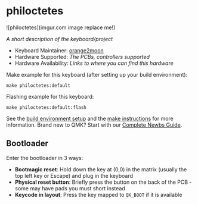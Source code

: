 # philoctetes

![philoctetes](imgur.com image replace me!)

*A short description of the keyboard/project*

* Keyboard Maintainer: [orange2moon](https://github.com/orange2moon)
* Hardware Supported: *The PCBs, controllers supported*
* Hardware Availability: *Links to where you can find this hardware*

Make example for this keyboard (after setting up your build environment):

    make philoctetes:default

Flashing example for this keyboard:

    make philoctetes:default:flash

See the [build environment setup](https://docs.qmk.fm/#/getting_started_build_tools) and the [make instructions](https://docs.qmk.fm/#/getting_started_make_guide) for more information. Brand new to QMK? Start with our [Complete Newbs Guide](https://docs.qmk.fm/#/newbs).

## Bootloader

Enter the bootloader in 3 ways:

* **Bootmagic reset**: Hold down the key at (0,0) in the matrix (usually the top left key or Escape) and plug in the keyboard
* **Physical reset button**: Briefly press the button on the back of the PCB - some may have pads you must short instead
* **Keycode in layout**: Press the key mapped to `QK_BOOT` if it is available
